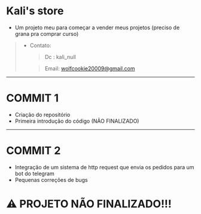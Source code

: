 # Kali's store
- Um projeto meu para começar a vender meus projetos (preciso de grana pra comprar curso)

> - Contato:
>    > Dc : kali_null
>
>    > Email: wolfcookie20009@gmail.com
---
# COMMIT 1

- Criação do repositório
- Primeira introdução do código (NÃO FINALIZADO)

---
# COMMIT 2 

- Integração de um sistema de http request que envia os pedidos para um bot do telegram
- Pequenas correções de bugs



# ⚠ PROJETO NÃO FINALIZADO!!!

